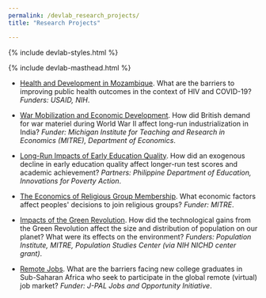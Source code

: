 ```yaml
---
permalink: /devlab_research_projects/
title: "Research Projects"

---
```


{% include devlab-styles.html %}

<!-- =============================Dev Lab header Below========================== -->

{% include devlab-masthead.html %}

<!-- =============================Dev Lab Content Below========================== -->
* [Health and Development in Mozambique](https://fordschool.umich.edu/mozambique-research). What are the barriers to improving public health outcomes in the context of HIV and COVID-19? _Funders: USAID, NIH_.
 

* [War Mobilization and Economic Development](https://deanyang-econ.github.io/deanyang/files/workingpapers/parvathaneni-yang-2024-war-mobilization-india.pdf). How did British demand for war materiel during World War II affect long-run industrialization in India? _Funder: Michigan Institute for Teaching and Research in Economics (MITRE), Department of Economics_. 
 

* [Long-Run Impacts of Early Education Quality](https://deanyang-econ.github.io/deanyang/files/workingpapers/lloyd-yang-2024-philippines-education-quality.pdf). How did an exogenous decline in early education quality affect longer-run test scores and academic achievement? _Partners: Philippine Department of Education, Innovations for Poverty Action_. 
 

* <ins>The Economics of Religious Group Membership</ins>. What economic factors affect peoples' decisions to join religious groups? _Funder: MITRE_.
 

* <ins>Impacts of the Green Revolution</ins>. How did the technological gains from the Green Revolution affect the size and distribution of population on our planet? What were its effects on the environment?  _Funders: Population Institute, MITRE, Population Studies Center (via NIH NICHD center grant)_. 
 

* <ins>Remote Jobs</ins>. What are the barriers facing new college graduates in Sub-Saharan Africa who seek to participate in the global remote (virtual) job market? _Funder: J-PAL Jobs and Opportunity Initiative_.